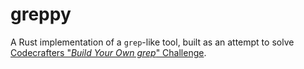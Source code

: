 # greppy

A Rust implementation of a `grep`-like tool, built as an attempt to solve 
[Codecrafters "_Build Your Own grep_" Challenge](https://app.codecrafters.io/courses/grep/overview).
